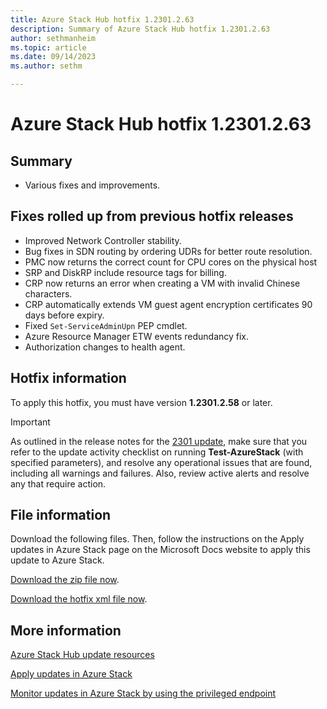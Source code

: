 ```yaml
---
title: Azure Stack Hub hotfix 1.2301.2.63
description: Summary of Azure Stack Hub hotfix 1.2301.2.63
author: sethmanheim
ms.topic: article
ms.date: 09/14/2023
ms.author: sethm

---
```


# Azure Stack Hub hotfix 1.2301.2.63

## Summary

- Various fixes and improvements.

## Fixes rolled up from previous hotfix releases

- Improved Network Controller stability.
- Bug fixes in SDN routing by ordering UDRs for better route resolution.
- PMC now returns the correct count for CPU cores on the physical host
- SRP and DiskRP include resource tags for billing.
- CRP now returns an error when creating a VM with invalid Chinese characters.
- CRP automatically extends VM guest agent encryption certificates 90 days before expiry.
- Fixed `Set-ServiceAdminUpn` PEP cmdlet.
- Azure Resource Manager ETW events redundancy fix.
- Authorization changes to health agent.

## Hotfix information

To apply this hotfix, you must have version **1.2301.2.58** or later.

> [!IMPORTANT]
> As outlined in the release notes for the [2301 update](release-notes.md?view=azs-2301&preserve-view=true), make sure that you refer to the update activity checklist on running **Test-AzureStack** (with specified parameters), and resolve any operational issues that are found, including all warnings and failures. Also, review active alerts and resolve any that require action.

## File information

Download the following files. Then, follow the instructions on the Apply updates in Azure Stack page on the Microsoft Docs website to apply this update to Azure Stack.

[Download the zip file now](https://azurestackhub.azureedge.net/PR/download/MAS_ProdHotfix_1.2301.2.63/HotFix/AzS_Update_1.2301.2.63.zip).

[Download the hotfix xml file now](https://azurestackhub.azureedge.net/PR/download/MAS_ProdHotfix_1.2301.2.63/HotFix/metadata.xml).

## More information

[Azure Stack Hub update resources](azure-stack-updates.md)

[Apply updates in Azure Stack](azure-stack-apply-updates.md)

[Monitor updates in Azure Stack by using the privileged endpoint](azure-stack-monitor-update.md)

